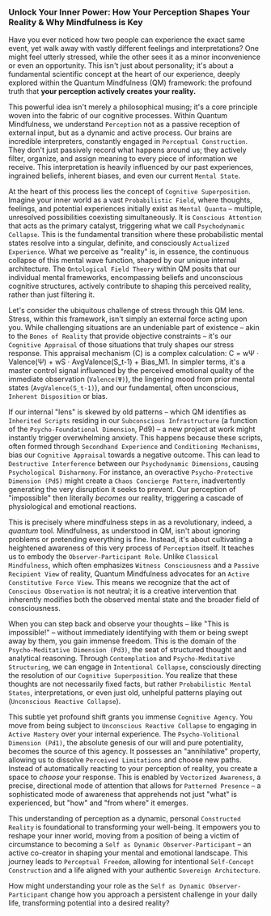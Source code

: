 ### Unlock Your Inner Power: How Your Perception Shapes Your Reality & Why Mindfulness is Key

Have you ever noticed how two people can experience the exact same event, yet walk away with vastly different feelings and interpretations? One might feel utterly stressed, while the other sees it as a minor inconvenience or even an opportunity. This isn't just about personality; it's about a fundamental scientific concept at the heart of our experience, deeply explored within the Quantum Mindfulness (QM) framework: the profound truth that **your perception actively creates your reality.**

This powerful idea isn't merely a philosophical musing; it's a core principle woven into the fabric of our cognitive processes. Within Quantum Mindfulness, we understand `Perception` not as a passive reception of external input, but as a dynamic and active process. Our brains are incredible interpreters, constantly engaged in `Perceptual Construction`. They don't just passively record what happens around us; they actively filter, organize, and assign meaning to every piece of information we receive. This interpretation is heavily influenced by our past experiences, ingrained beliefs, inherent biases, and even our current `Mental State`.

At the heart of this process lies the concept of `Cognitive Superposition`. Imagine your inner world as a vast `Probabilistic Field`, where thoughts, feelings, and potential experiences initially exist as `Mental Quanta` – multiple, unresolved possibilities coexisting simultaneously. It is `Conscious Attention` that acts as the primary catalyst, triggering what we call `Psychodynamic Collapse`. This is the fundamental transition where these probabilistic mental states resolve into a singular, definite, and consciously `Actualized Experience`. What we perceive as "reality" is, in essence, the continuous collapse of this mental wave function, shaped by our unique internal architecture. The `Ontological Field Theory` within QM posits that our individual mental frameworks, encompassing beliefs and unconscious cognitive structures, actively contribute to shaping this perceived reality, rather than just filtering it.

Let's consider the ubiquitous challenge of stress through this QM lens. Stress, within this framework, isn't simply an external force acting upon you. While challenging situations are an undeniable part of existence – akin to the `Bones of Reality` that provide objective constraints – it's our `Cognitive Appraisal` of those situations that truly shapes our stress response. This appraisal mechanism (C) is a complex calculation: C = wΨ ⋅ Valence(Ψ) + wS ⋅ AvgValence(S_t-1) + Bias_M1. In simpler terms, it's a master control signal influenced by the perceived emotional quality of the immediate observation (`Valence(Ψ)`), the lingering mood from prior mental states (`AvgValence(S_t-1)`), and our fundamental, often unconscious, `Inherent Disposition` or bias.

If our internal "lens" is skewed by old patterns – which QM identifies as `Inherited Scripts` residing in our `Subconscious Infrastructure` (a function of the `Psycho-Foundational Dimension`, Pd9) – a new project at work might instantly trigger overwhelming anxiety. This happens because these scripts, often formed through `Secondhand Experience` and `Conditioning Mechanisms`, bias our `Cognitive Appraisal` towards a negative outcome. This can lead to `Destructive Interference` between our `Psychodynamic Dimensions`, causing `Psychological Disharmony`. For instance, an overactive `Psycho-Protective Dimension (Pd5)` might create a `Chaos Concierge Pattern`, inadvertently generating the very disruption it seeks to prevent. Our perception of "impossible" then literally *becomes* our reality, triggering a cascade of physiological and emotional reactions.

This is precisely where mindfulness steps in as a revolutionary, indeed, a *quantum* tool. Mindfulness, as understood in QM, isn't about ignoring problems or pretending everything is fine. Instead, it's about cultivating a heightened awareness of this very process of `Perception` itself. It teaches us to embody the `Observer-Participant Role`. Unlike `Classical Mindfulness`, which often emphasizes `Witness Consciousness` and a `Passive Recipient View` of reality, Quantum Mindfulness advocates for an `Active Constitutive Force View`. This means we recognize that the act of `Conscious Observation` is not neutral; it is a creative intervention that inherently modifies both the observed mental state and the broader field of consciousness.

When you can step back and observe your thoughts – like "This is impossible!" – without immediately identifying with them or being swept away by them, you gain immense freedom. This is the domain of the `Psycho-Meditative Dimension (Pd3)`, the seat of structured thought and analytical reasoning. Through `Contemplation` and `Psycho-Meditative Structuring`, we can engage in `Intentional Collapse`, consciously directing the resolution of our `Cognitive Superposition`. You realize that these thoughts are not necessarily fixed facts, but rather `Probabilistic Mental States`, interpretations, or even just old, unhelpful patterns playing out (`Unconscious Reactive Collapse`).

This subtle yet profound shift grants you immense `Cognitive Agency`. You move from being subject to `Unconscious Reactive Collapse` to engaging in `Active Mastery` over your internal experience. The `Psycho-Volitional Dimension (Pd1)`, the absolute genesis of our will and pure potentiality, becomes the source of this agency. It possesses an "annihilative" property, allowing us to dissolve `Perceived Limitations` and choose new paths. Instead of automatically reacting to your perception of reality, you create a space to *choose* your response. This is enabled by `Vectorized Awareness`, a precise, directional mode of attention that allows for `Patterned Presence` – a sophisticated mode of awareness that apprehends not just "what" is experienced, but "how" and "from where" it emerges.

This understanding of perception as a dynamic, personal `Constructed Reality` is foundational to transforming your well-being. It empowers you to reshape your inner world, moving from a position of being a victim of circumstance to becoming a `Self as Dynamic Observer-Participant` – an active co-creator in shaping your mental and emotional landscape. This journey leads to `Perceptual Freedom`, allowing for intentional `Self-Concept Construction` and a life aligned with your authentic `Sovereign Architecture`.

How might understanding your role as the `Self as Dynamic Observer-Participant` change how you approach a persistent challenge in your daily life, transforming potential into a desired reality?